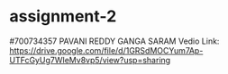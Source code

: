 # assignment-2
#700734357
PAVANI REDDY GANGA SARAM
Vedio Link: https://drive.google.com/file/d/1GRSdMOCYum7Ap-UTFcGyUg7WIeMv8vp5/view?usp=sharing
